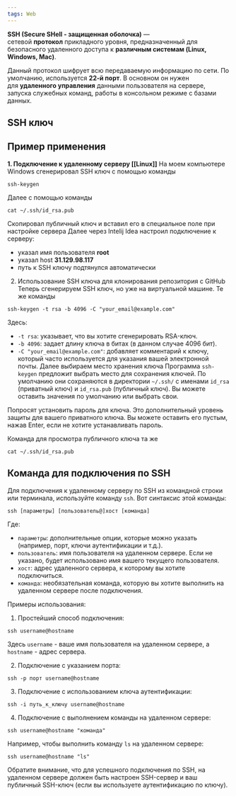 ```yaml
---
tags: Web
---
```

**SSH (Secure SHell - защищенная оболочка)** — сетевой **протокол** прикладного уровня, предназначенный для безопасного удаленного доступа к **различным системам (Linux, Windows, Mac)**.

Данный протокол шифрует всю передаваемую информацию по сети. По умолчанию, используется **22-й порт**. В основном он нужен для **удаленного управления** данными пользователя на сервере, запуска служебных команд, работы в консольном режиме с базами данных.

## SSH ключ

## Пример применения
**1. Подключение к удаленному серверу [[Linux]]**
На моем компьютере Windows сгенерировал SSH ключ с помощью команды
```
ssh-keygen
```
Далее с помощью команды
```
cat ~/.ssh/id_rsa.pub
```

Скопировал публичный ключ и вставил его в специальное поле при настройке сервера
Далее через Intelij Idea настроил подключение к серверу:
- указал имя пользователя **root**
- указал host **31.129.98.117**
- путь к SSH ключу подтянулся автоматически

2. Использование SSH ключа для клонирования репозитория с GitHub
Теперь сгенерируем SSH ключ, но уже на виртуальной машине. Те же команды

```
ssh-keygen -t rsa -b 4096 -C "your_email@example.com"
```

Здесь:

- `-t rsa`: указывает, что вы хотите сгенерировать RSA-ключ.
- `-b 4096`: задает длину ключа в битах (в данном случае 4096 бит).
- `-C "your_email@example.com"`: добавляет комментарий к ключу, который часто используется для указания вашей электронной почты.
Далее выбираем место хранения ключа
Программа `ssh-keygen` предложит выбрать место для сохранения ключей. По умолчанию они сохраняются в директории `~/.ssh/` с именами `id_rsa` (приватный ключ) и `id_rsa.pub` (публичный ключ). Вы можете оставить значения по умолчанию или выбрать свои.

Попросят установить пароль для ключа. Это дополнительный уровень защиты для вашего приватного ключа. Вы можете оставить его пустым, нажав Enter, если не хотите устанавливать пароль.

Команда для просмотра публичного ключа та же
```
cat ~/.ssh/id_rsa.pub
```

## Команда для подключения по SSH
Для подключения к удаленному серверу по SSH из командной строки или терминала, используйте команду `ssh`. Вот синтаксис этой команды:

`ssh [параметры] [пользователь@]хост [команда]`

Где:

- `параметры`: дополнительные опции, которые можно указать (например, порт, ключи аутентификации и т.д.).
- `пользователь`: имя пользователя на удаленном сервере. Если не указано, будет использовано имя вашего текущего пользователя.
- `хост`: адрес удаленного сервера, к которому вы хотите подключиться.
- `команда`: необязательная команда, которую вы хотите выполнить на удаленном сервере после подключения.

Примеры использования:

1. Простейший способ подключения:

`ssh username@hostname`

Здесь `username` - ваше имя пользователя на удаленном сервере, а `hostname` - адрес сервера.

2. Подключение с указанием порта:

`ssh -p порт username@hostname`

3. Подключение с использованием ключа аутентификации:

`ssh -i путь_к_ключу username@hostname`

4. Подключение с выполнением команды на удаленном сервере:

`ssh username@hostname "команда"`

Например, чтобы выполнить команду `ls` на удаленном сервере:

`ssh username@hostname "ls"`

Обратите внимание, что для успешного подключения по SSH, на удаленном сервере должен быть настроен SSH-сервер и ваш публичный SSH-ключ (если вы используете аутентификацию по ключу).
